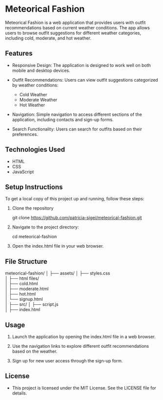 # Meteorical Fashion

Meteorical Fashion is a web application that provides users with outfit recommendations based on current weather conditions. The app allows users to browse outfit suggestions for different weather categories, including cold, moderate, and hot weather.

## Features

- Responsive Design: The application is designed to work well on both mobile and desktop devices.

- Outfit Recommendations: Users can view outfit suggestions categorized by weather conditions:
  - Cold Weather
  - Moderate Weather
  - Hot Weather

- Navigation: Simple navigation to access different sections of the application, including contacts and sign-up forms.

- Search Functionality: Users can search for outfits based on their preferences.

## Technologies Used

- HTML
- CSS
- JavaScript

## Setup Instructions

To get a local copy of this project up and running, follow these steps:

1. Clone the repository
   
   git clone https://github.com/patricia-sigei/meteorical-fashion.git

2. Navigate to the project directory:

    cd meteorical-fashion

3. Open the index.html file in your web browser.

## File Structure

meteorical-fashion/
│
├── assets/
│   ├── styles.css      
│
├── html files/              
│   ├── cold.html        
│   ├── moderate.html    
│   ├── hot.html         
│   └── signup.html      
│
├── src/
│   ├── script.js     
│
├── index.html         

## Usage

1. Launch the application by opening the index.html file in a web browser.

2. Use the navigation links to explore different outfit recommendations based on the weather.
3. Sign up for new user access through the sign-up form.

## License

- This project is licensed under the MIT License. See the LICENSE file for details.

